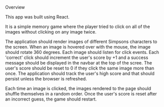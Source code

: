 Overview

This app was built using React.

It is a simple memory game where the player tried to click on all of the images without clicking on any image twice.  

The application should render images of different Simpsons characters to the screen. When an image is hovered over with the mouse, the image should rotate 360 degrees.  Each image should listen for click events.  Each 'correct' click should increment the user's score by +1 and a success message should be displayed in the navbar at the top of the scree. The user's score should be reset to 0 if they click the same image more than once. The application should track the user's high score and that should persist unless the browser is refreshed.   

Each time an image is clicked, the images rendered to the page should shuffle themselves in a random order. Once the user's score is reset after an incorrect guess, the game should restart. 
